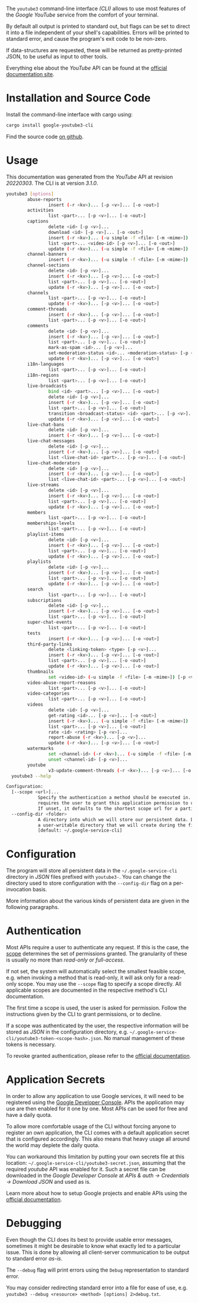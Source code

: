 <!---
DO NOT EDIT !
This file was generated automatically from 'src/mako/cli/README.md.mako'
DO NOT EDIT !
-->
The `youtube3` command-line interface *(CLI)* allows to use most features of the *Google YouTube* service from the comfort of your terminal.

By default all output is printed to standard out, but flags can be set to direct it into a file independent of your shell's
capabilities. Errors will be printed to standard error, and cause the program's exit code to be non-zero.

If data-structures are requested, these will be returned as pretty-printed JSON, to be useful as input to other tools.

Everything else about the *YouTube* API can be found at the
[official documentation site](https://developers.google.com/youtube/).

# Installation and Source Code

Install the command-line interface with cargo using:

```bash
cargo install google-youtube3-cli
```

Find the source code [on github](https://github.com/Byron/google-apis-rs/tree/main/gen/youtube3-cli).

# Usage

This documentation was generated from the *YouTube* API at revision *20220303*. The CLI is at version *3.1.0*.

```bash
youtube3 [options]
        abuse-reports
                insert (-r <kv>)... [-p <v>]... [-o <out>]
        activities
                list <part>... [-p <v>]... [-o <out>]
        captions
                delete <id> [-p <v>]...
                download <id> [-p <v>]... [-o <out>]
                insert (-r <kv>)... (-u simple -f <file> [-m <mime>]) [-p <v>]... [-o <out>]
                list <part>... <video-id> [-p <v>]... [-o <out>]
                update (-r <kv>)... (-u simple -f <file> [-m <mime>]) [-p <v>]... [-o <out>]
        channel-banners
                insert (-r <kv>)... (-u simple -f <file> [-m <mime>]) [-p <v>]... [-o <out>]
        channel-sections
                delete <id> [-p <v>]...
                insert (-r <kv>)... [-p <v>]... [-o <out>]
                list <part>... [-p <v>]... [-o <out>]
                update (-r <kv>)... [-p <v>]... [-o <out>]
        channels
                list <part>... [-p <v>]... [-o <out>]
                update (-r <kv>)... [-p <v>]... [-o <out>]
        comment-threads
                insert (-r <kv>)... [-p <v>]... [-o <out>]
                list <part>... [-p <v>]... [-o <out>]
        comments
                delete <id> [-p <v>]...
                insert (-r <kv>)... [-p <v>]... [-o <out>]
                list <part>... [-p <v>]... [-o <out>]
                mark-as-spam <id>... [-p <v>]...
                set-moderation-status <id>... <moderation-status> [-p <v>]...
                update (-r <kv>)... [-p <v>]... [-o <out>]
        i18n-languages
                list <part>... [-p <v>]... [-o <out>]
        i18n-regions
                list <part>... [-p <v>]... [-o <out>]
        live-broadcasts
                bind <id> <part>... [-p <v>]... [-o <out>]
                delete <id> [-p <v>]...
                insert (-r <kv>)... [-p <v>]... [-o <out>]
                list <part>... [-p <v>]... [-o <out>]
                transition <broadcast-status> <id> <part>... [-p <v>]... [-o <out>]
                update (-r <kv>)... [-p <v>]... [-o <out>]
        live-chat-bans
                delete <id> [-p <v>]...
                insert (-r <kv>)... [-p <v>]... [-o <out>]
        live-chat-messages
                delete <id> [-p <v>]...
                insert (-r <kv>)... [-p <v>]... [-o <out>]
                list <live-chat-id> <part>... [-p <v>]... [-o <out>]
        live-chat-moderators
                delete <id> [-p <v>]...
                insert (-r <kv>)... [-p <v>]... [-o <out>]
                list <live-chat-id> <part>... [-p <v>]... [-o <out>]
        live-streams
                delete <id> [-p <v>]...
                insert (-r <kv>)... [-p <v>]... [-o <out>]
                list <part>... [-p <v>]... [-o <out>]
                update (-r <kv>)... [-p <v>]... [-o <out>]
        members
                list <part>... [-p <v>]... [-o <out>]
        memberships-levels
                list <part>... [-p <v>]... [-o <out>]
        playlist-items
                delete <id> [-p <v>]...
                insert (-r <kv>)... [-p <v>]... [-o <out>]
                list <part>... [-p <v>]... [-o <out>]
                update (-r <kv>)... [-p <v>]... [-o <out>]
        playlists
                delete <id> [-p <v>]...
                insert (-r <kv>)... [-p <v>]... [-o <out>]
                list <part>... [-p <v>]... [-o <out>]
                update (-r <kv>)... [-p <v>]... [-o <out>]
        search
                list <part>... [-p <v>]... [-o <out>]
        subscriptions
                delete <id> [-p <v>]...
                insert (-r <kv>)... [-p <v>]... [-o <out>]
                list <part>... [-p <v>]... [-o <out>]
        super-chat-events
                list <part>... [-p <v>]... [-o <out>]
        tests
                insert (-r <kv>)... [-p <v>]... [-o <out>]
        third-party-links
                delete <linking-token> <type> [-p <v>]...
                insert (-r <kv>)... [-p <v>]... [-o <out>]
                list <part>... [-p <v>]... [-o <out>]
                update (-r <kv>)... [-p <v>]... [-o <out>]
        thumbnails
                set <video-id> (-u simple -f <file> [-m <mime>]) [-p <v>]... [-o <out>]
        video-abuse-report-reasons
                list <part>... [-p <v>]... [-o <out>]
        video-categories
                list <part>... [-p <v>]... [-o <out>]
        videos
                delete <id> [-p <v>]...
                get-rating <id>... [-p <v>]... [-o <out>]
                insert (-r <kv>)... (-u simple -f <file> [-m <mime>]) [-p <v>]... [-o <out>]
                list <part>... [-p <v>]... [-o <out>]
                rate <id> <rating> [-p <v>]...
                report-abuse (-r <kv>)... [-p <v>]...
                update (-r <kv>)... [-p <v>]... [-o <out>]
        watermarks
                set <channel-id> (-r <kv>)... (-u simple -f <file> [-m <mime>]) [-p <v>]...
                unset <channel-id> [-p <v>]...
        youtube
                v3-update-comment-threads (-r <kv>)... [-p <v>]... [-o <out>]
  youtube3 --help

Configuration:
  [--scope <url>]...
            Specify the authentication a method should be executed in. Each scope
            requires the user to grant this application permission to use it.
            If unset, it defaults to the shortest scope url for a particular method.
  --config-dir <folder>
            A directory into which we will store our persistent data. Defaults to
            a user-writable directory that we will create during the first invocation.
            [default: ~/.google-service-cli]

```

# Configuration

The program will store all persistent data in the `~/.google-service-cli` directory in *JSON* files prefixed with `youtube3-`.  You can change the directory used to store configuration with the `--config-dir` flag on a per-invocation basis.

More information about the various kinds of persistent data are given in the following paragraphs.

# Authentication

Most APIs require a user to authenticate any request. If this is the case, the [scope][scopes] determines the 
set of permissions granted. The granularity of these is usually no more than *read-only* or *full-access*.

If not set, the system will automatically select the smallest feasible scope, e.g. when invoking a
method that is read-only, it will ask only for a read-only scope. 
You may use the `--scope` flag to specify a scope directly. 
All applicable scopes are documented in the respective method's CLI documentation.

The first time a scope is used, the user is asked for permission. Follow the instructions given 
by the CLI to grant permissions, or to decline.

If a scope was authenticated by the user, the respective information will be stored as *JSON* in the configuration
directory, e.g. `~/.google-service-cli/youtube3-token-<scope-hash>.json`. No manual management of these tokens
is necessary.

To revoke granted authentication, please refer to the [official documentation][revoke-access].

# Application Secrets

In order to allow any application to use Google services, it will need to be registered using the 
[Google Developer Console][google-dev-console]. APIs the application may use are then enabled for it
one by one. Most APIs can be used for free and have a daily quota.

To allow more comfortable usage of the CLI without forcing anyone to register an own application, the CLI
comes with a default application secret that is configured accordingly. This also means that heavy usage
all around the world may deplete the daily quota.

You can workaround this limitation by putting your own secrets file at this location: 
`~/.google-service-cli/youtube3-secret.json`, assuming that the required *youtube* API 
was enabled for it. Such a secret file can be downloaded in the *Google Developer Console* at 
*APIs & auth -> Credentials -> Download JSON* and used as is.

Learn more about how to setup Google projects and enable APIs using the [official documentation][google-project-new].


# Debugging

Even though the CLI does its best to provide usable error messages, sometimes it might be desirable to know
what exactly led to a particular issue. This is done by allowing all client-server communication to be 
output to standard error *as-is*.

The `--debug` flag will print errors using the `Debug` representation to standard error.

You may consider redirecting standard error into a file for ease of use, e.g. `youtube3 --debug <resource> <method> [options] 2>debug.txt`.


[scopes]: https://developers.google.com/+/api/oauth#scopes
[revoke-access]: http://webapps.stackexchange.com/a/30849
[google-dev-console]: https://console.developers.google.com/
[google-project-new]: https://developers.google.com/console/help/new/